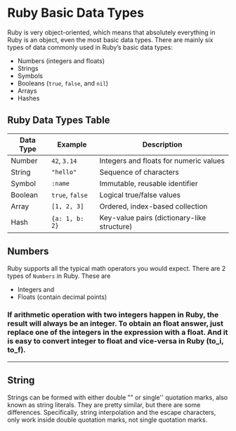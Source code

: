# Ruby Basic Data Types

Ruby is very object-oriented, which means that absolutely everything in Ruby is an object, even the most basic data types. There are mainly six types of data commonly used in Ruby’s basic data types:

- Numbers (integers and floats)
- Strings
- Symbols
- Booleans (`true`, `false`, and `nil`)
- Arrays
- Hashes

## Ruby Data Types Table

| Data Type | Example         | Description                                 |
|-----------|----------------|---------------------------------------------|
| Number    | `42`, `3.14`   | Integers and floats for numeric values      |
| String    | `"hello"`      | Sequence of characters                      |
| Symbol    | `:name`        | Immutable, reusable identifier              |
| Boolean   | `true`, `false`| Logical true/false values                   |
| Array     | `[1, 2, 3]`    | Ordered, index-based collection             |
| Hash      | `{a: 1, b: 2}` | Key-value pairs (dictionary-like structure) |

## Numbers

Ruby supports all the typical math operators you would expect.
There are 2 types of `Numbers` in Ruby. These are  
- Integers and  
- Floats (contain decimal points)

### If arithmetic operation with two integers happen in Ruby, the result will always be an integer. To obtain an float answer, just replace one of the integers in the expression with a float. And it is easy to convert integer to float and vice-versa in Ruby (to_i, to_f).

---
## String

Strings can be formed with either double "" or single'' quotation marks, also known as string literals. They are pretty similar, but there are some differences. Specifically, string interpolation and the escape characters, only work inside double quotation marks, not single quotation marks.